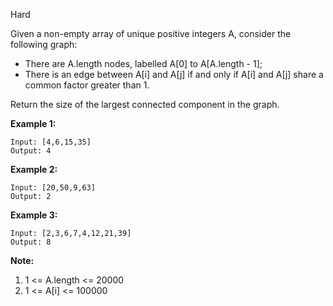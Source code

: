 Hard

Given a non-empty array of unique positive integers A, consider the following graph:

- There are A.length nodes, labelled A[0] to A[A.length - 1];
- There is an edge between A[i] and A[j] if and only if A[i] and A[j] share a common factor greater than 1.

Return the size of the largest connected component in the graph.

 

**Example 1:**
```
Input: [4,6,15,35]
Output: 4
```
**Example 2:**
```
Input: [20,50,9,63]
Output: 2
```
**Example 3:**
```
Input: [2,3,6,7,4,12,21,39]
Output: 8
```
**Note:**

1. 1 <= A.length <= 20000
2. 1 <= A[i] <= 100000
